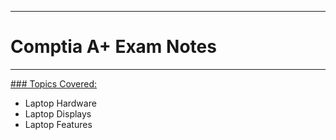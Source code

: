 ------------------------------------
# Comptia A+ Exam Notes
------------------------------------
<u>### Topics Covered:</u>

* Laptop Hardware
* Laptop Displays
* Laptop Features
 